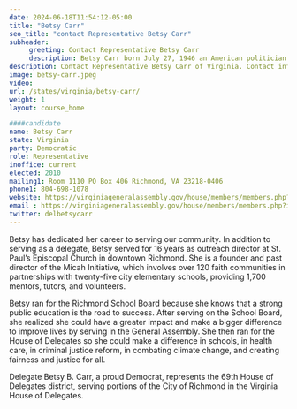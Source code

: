 ```yaml
---
date: 2024-06-18T11:54:12-05:00
title: "Betsy Carr"
seo_title: "contact Representative Betsy Carr"
subheader:
     greeting: Contact Representative Betsy Carr
     description: Betsy Carr born July 27, 1946 an American politician affiliated with the Democratic Party, she assume office on January 10, 2024, as a member of the Virginia House of Delegates, representing District 78.
description: Contact Representative Betsy Carr of Virginia. Contact information for Betsy Carr includes email address, phone number, and mailing address.
image: betsy-carr.jpeg
video:
url: /states/virginia/betsy-carr/
weight: 1
layout: course_home

####candidate
name: Betsy Carr
state: Virginia
party: Democratic
role: Representative
inoffice: current
elected: 2010
mailing1: Room 1110 PO Box 406 Richmond, VA 23218-0406
phone1: 804-698-1078
website: https://virginiageneralassembly.gov/house/members/members.php?id=H0212/
email : https://virginiageneralassembly.gov/house/members/members.php?id=H0212/
twitter: delbetsycarr
---
```

Betsy has dedicated her career to serving our community. In addition to serving as a delegate, Betsy served for 16 years as outreach director at St. Paul’s Episcopal Church in downtown Richmond. She is a founder and past director of the Micah Initiative, which involves over 120 faith communities in partnerships with twenty-five city elementary schools, providing 1,700 mentors, tutors, and volunteers.

Betsy ran for the Richmond School Board because she knows that a strong public education is the road to success. After serving on the School Board, she realized she could have a greater impact and make a bigger difference to improve lives by serving in the General Assembly. She then ran for the House of Delegates so she could make a difference in schools, in health care, in criminal justice reform, in combating climate change, and creating fairness and justice for all.

Delegate Betsy B. Carr, a proud Democrat, represents the 69th House of Delegates district, serving portions of the City of Richmond in the Virginia House of Delegates.


